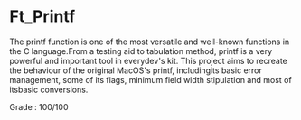 # Ft_Printf
The printf function is one of the most versatile and well-known functions in the C language.From a testing aid to tabulation method, printf is a very powerful and important tool in everydev's kit. This project aims to recreate the behaviour of the original MacOS's printf, includingits basic error management, some of its flags, minimum field width stipulation and most of itsbasic conversions.

Grade : 100/100
